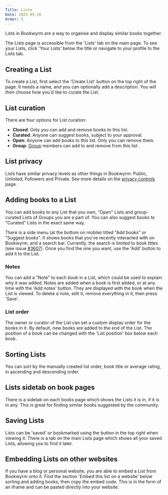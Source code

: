 ```yaml
---
Title: Liste
Date: 2025-05-26
Order: 5
---
```


Lists in Bookwyrm are a way to organise and display similar books together.

The Lists page is accessible from the 'Lists' tab on the main page.
To see your Lists, click 'Your Lists' below the title or navigate to your profile to the Lists tab.

## Creating a List

To create a List, first select the 'Create List' button on the top right of the page.
It needs a name, and you can optionally add a description.
You will then choose how you'd like to curate the List.

## List curation

There are four options for List curation:

- **Closed**: Only you can add and remove books to this list.
- **Curated**: Anyone can suggest books, subject to your approval.
- **Open**: Anyone can add books to this list. Only you can remove them.
- **Group**: [Group](/groups.html) members can add to and remove from this list .

## List privacy

Lists have similar privacy levels as other things in Bookwyrm: Public, Unlisted, Followers and Private.
See more details on the [privacy controls](/privacy-controls.html#lists) page.

## Adding books to a List

You can add books to any List that you own, "Open" Lists and group-curated Lists of Groups you are a part of.
You can also suggest books to "Curated" Lists in the exact same way.

There is a side menu (at the bottom on mobile) titled "Add books" or "Suggest books".
It shows books that you've recently interacted with on Bookwyrm, and a search bar.
Currently, the search is limited to book titles (see issue [#3607](https://github.com/bookwyrm-social/bookwyrm/issues/3607)).
Once you find the one you want, use the 'Add' button to add it to the List.

### Notes

You can add a "Note" to each book in a List, which could be used to explain why it was added.
Notes are added when a book is first added, or at any time with the 'Add notes' button.
They are displayed with the book when the List is viewed.
To delete a note, edit it, remove everything in it, then press 'Save'.

### List order

The owner or curator of the List can set a custom display order for the books in it.
By default, new books are added to the end of the List.
The position of a book can be changed with the 'List position' box below each book.

## Sorting Lists

You can sort by the manually created list order, book title or average rating, in ascending and descending order.

## Lists sidetab on book pages

There is a sidetab on each books page which shows the Lists it is in, if it is in any.
This is great for finding similar books suggested by the community.

## Saving Lists

Lists can be 'saved' or bookmarked using the button in the top right when viewing it.
There is a tab on the main Lists page which shows all your saved Lists, allowing you to find it later.

## Embedding Lists on other websites

If you have a blog or personal website, you are able to embed a List from Bookwyrm onto it.
Find the section 'Embed this list on a website' below sorting and adding books, then copy the embed code.
This is in the form of an iframe and can be pasted directly into your website.


